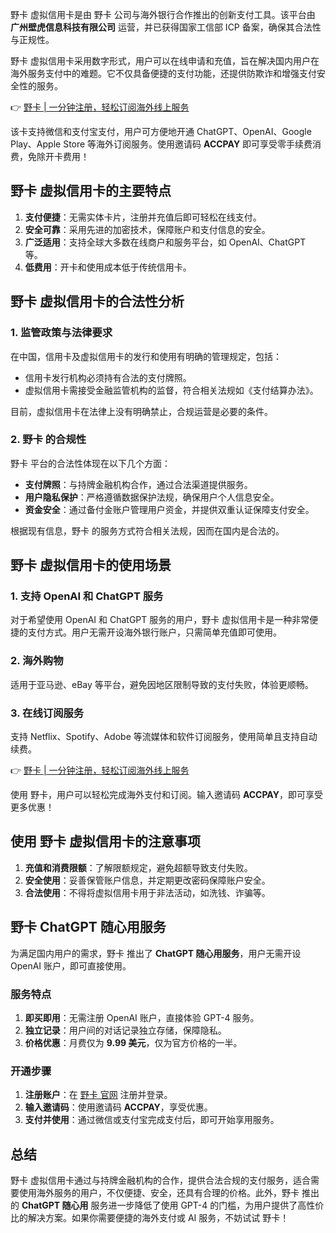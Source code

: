 野卡 虚拟信用卡是由 野卡 公司与海外银行合作推出的创新支付工具。该平台由 **广州壁虎信息科技有限公司** 运营，并已获得国家工信部 ICP 备案，确保其合法性与正规性。

野卡 虚拟信用卡采用数字形式，用户可以在线申请和充值，旨在解决国内用户在海外服务支付中的难题。它不仅具备便捷的支付功能，还提供防欺诈和增强支付安全性的服务。

👉 [野卡 | 一分钟注册，轻松订阅海外线上服务](https://bit.ly/bewildcard)

该卡支持微信和支付宝支付，用户可方便地开通 ChatGPT、OpenAI、Google Play、Apple Store 等海外订阅服务。使用邀请码 **ACCPAY** 即可享受零手续费消费，免除开卡费用！

## 野卡 虚拟信用卡的主要特点

1. **支付便捷**：无需实体卡片，注册并充值后即可轻松在线支付。
2. **安全可靠**：采用先进的加密技术，保障账户和支付信息的安全。
3. **广泛适用**：支持全球大多数在线商户和服务平台，如 OpenAI、ChatGPT 等。
4. **低费用**：开卡和使用成本低于传统信用卡。

## 野卡 虚拟信用卡的合法性分析

### 1. 监管政策与法律要求

在中国，信用卡及虚拟信用卡的发行和使用有明确的管理规定，包括：

- 信用卡发行机构必须持有合法的支付牌照。
- 虚拟信用卡需接受金融监管机构的监督，符合相关法规如《支付结算办法》。

目前，虚拟信用卡在法律上没有明确禁止，合规运营是必要的条件。

### 2. 野卡 的合规性

野卡 平台的合法性体现在以下几个方面：

- **支付牌照**：与持牌金融机构合作，通过合法渠道提供服务。
- **用户隐私保护**：严格遵循数据保护法规，确保用户个人信息安全。
- **资金安全**：通过备付金账户管理用户资金，并提供双重认证保障支付安全。

根据现有信息，野卡 的服务方式符合相关法规，因而在国内是合法的。

## 野卡 虚拟信用卡的使用场景

### 1. 支持 OpenAI 和 ChatGPT 服务

对于希望使用 OpenAI 和 ChatGPT 服务的用户，野卡 虚拟信用卡是一种非常便捷的支付方式。用户无需开设海外银行账户，只需简单充值即可使用。

### 2. 海外购物

适用于亚马逊、eBay 等平台，避免因地区限制导致的支付失败，体验更顺畅。

### 3. 在线订阅服务

支持 Netflix、Spotify、Adobe 等流媒体和软件订阅服务，使用简单且支持自动续费。

👉 [野卡 | 一分钟注册，轻松订阅海外线上服务](https://bit.ly/bewildcard)

使用 野卡，用户可以轻松完成海外支付和订阅。输入邀请码 **ACCPAY**，即可享受更多优惠！

## 使用 野卡 虚拟信用卡的注意事项

1. **充值和消费限额**：了解限额规定，避免超额导致支付失败。
2. **安全使用**：妥善保管账户信息，并定期更改密码保障账户安全。
3. **合法使用**：不得将虚拟信用卡用于非法活动，如洗钱、诈骗等。

## 野卡 ChatGPT 随心用服务

为满足国内用户的需求，野卡 推出了 **ChatGPT 随心用服务**，用户无需开设 OpenAI 账户，即可直接使用。

### 服务特点

1. **即买即用**：无需注册 OpenAI 账户，直接体验 GPT-4 服务。
2. **独立记录**：用户间的对话记录独立存储，保障隐私。
3. **价格优惠**：月费仅为 **9.99 美元**，仅为官方价格的一半。

### 开通步骤

1. **注册账户**：在 [野卡 官网](https://bit.ly/bewildcard) 注册并登录。
2. **输入邀请码**：使用邀请码 **ACCPAY**，享受优惠。
3. **支付并使用**：通过微信或支付宝完成支付后，即可开始享用服务。

## 总结

野卡 虚拟信用卡通过与持牌金融机构的合作，提供合法合规的支付服务，适合需要使用海外服务的用户，不仅便捷、安全，还具有合理的价格。此外，野卡 推出的 **ChatGPT 随心用** 服务进一步降低了使用 GPT-4 的门槛，为用户提供了高性价比的解决方案。如果你需要便捷的海外支付或 AI 服务，不妨试试 野卡！